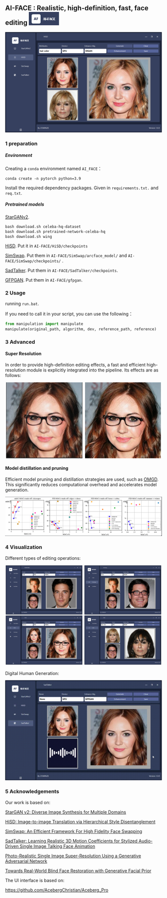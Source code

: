 ## AI-FACE : Realistic, high-definition, fast, face editing <img src="images\mylogo.png"  style="zoom:67%;" />

<img src="images\fig1.png"  style="zoom:67%;" />

### 1 preparation

##### Environment

Creating a `conda` environment named `AI_FACE`：

```
conda create -n pytorch python=3.9
```

Install the required dependency packages. Given in `requirements.txt.` and `req.txt`.

##### Pretrained models

[StarGANv2](https://github.com/clovaai/stargan-v2).
```
bash download.sh celeba-hq-dataset
bash download.sh pretrained-network-celeba-hq
bash download.sh wing
```

[HiSD](https://github.com/imlixinyang/HiSD).  Put it in `AI-FACE/HiSD/checkpoints`

[SimSwap](https://github.com/neuralchen/SimSwap). Put them in `AI-FACE/SimSwap/arcface_model/`  and  `AI-FACE/SimSwap/checkpoints/` .

[SadTalker](https://drive.google.com/file/d/1gwWh45pF7aelNP_P78uDJL8Sycep-K7j/view). Put them in `AI-FACE/SadTalker/checkpoints`.

[GFPGAN](https://drive.google.com/file/d/19AIBsmfcHW6BRJmeqSFlG5fL445Xmsyi/edit).  Put them in `AI-FACE/gfpgan`.



### 2 Usage

running `run.bat`.

If you need to call it in your script, you can use the following：

```python
from manipulation import manipulate
manipulate(original_path, algorithm, dev, reference_path, reference)
```



### 3 Advanced

#### Super Resolution

In order to provide high-definition editing effects, a fast and efficient high-resolution module is explicitly integrated into the pipeline. Its effects are as follows:

<img src="images\fig2.png"  style="zoom:50%;" />

#### Model distillation and pruning

Efficient model pruning and distillation strategies are used, such as [OMGD](https://github.com/bytedance/OMGD). This significantly reduces computational overhead and accelerates model generation.

<img src="images\fig3.png"  style="zoom:50%;" />



### 4 Visualization

 Different types of editing operations:

<img src="images\fig4.png"  style="zoom:70%;" />

Digital Human Generation:

![vid1](images/vid1.gif)



### 5 Acknowledgements

Our work is based on:

[StarGAN v2: Diverse Image Synthesis for Multiple Domains](https://github.com/clovaai/stargan-v2)

[HiSD: Image-to-image Translation via Hierarchical Style Disentanglement](https://github.com/imlixinyang/HiSD)

[SimSwap: An Efficient Framework For High Fidelity Face Swapping](https://github.com/neuralchen/SimSwap)

[SadTalker: Learning Realistic 3D Motion Coefficients for Stylized Audio-Driven Single Image Talking Face Animation](https://github.com/OpenTalker/SadTalker)

[Photo-Realistic Single Image Super-Resolution Using a Generative Adversarial Network](https://github.com/Lornatang/SRGAN-PyTorch)

[Towards Real-World Blind Face Restoration with Generative Facial Prior](https://github.com/TencentARC/GFPGAN)

The UI interface is based on:

https://github.com/AcebergChristian/Aceberg_Pro



